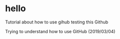 # hello
Tutorial about how to use gihub
testing this Github

Trying to understand how to use GitHub (2019/03/04)
